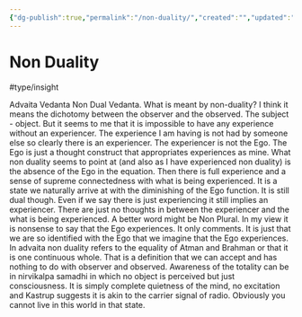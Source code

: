 ```yaml
---
{"dg-publish":true,"permalink":"/non-duality/","created":"","updated":""}
---
```


<!-- Google tag (gtag.js) --> <script async src="https://www.googletagmanager.com/gtag/js?id=G-VTS8P5L3R1"></script> <script> window.dataLayer = window.dataLayer || []; function gtag(){dataLayer.push(arguments);} gtag('js', new Date()); gtag('config', 'G-VTS8P5L3R1'); </script>

# Non Duality

#type/insight 

Advaita Vedanta Non Dual Vedanta. What is meant by non-duality? I think it means the dichotomy between the observer and the observed. The subject - object. But it seems to me that it is impossible to have any experience without an experiencer. The experience I am having is not had by someone else  so clearly there is an experiencer. The experiencer is not the Ego. The Ego is just a thought construct that appropriates experiences as mine. 
What non duality seems to point at (and also as I have experienced non duality) is the absence of the Ego in the equation. Then there is full experience and a sense of supreme connectedness with what is being experienced. It is a state we naturally arrive at with the diminishing of the Ego function. It is still dual though. Even if we say there is just experiencing it still implies an experiencer. There are just no thoughts in between the experiencer and the what is being experienced. A better word might be Non Plural. In my view it is nonsense to say that the Ego experiences. It only comments. It is just that we are so identified with the Ego that we imagine that the Ego experiences.
In advaita non duality refers to the equality of Atman and Brahman or that it is one continuous whole. That is a definition that we can accept and has nothing to do with observer and observed. Awareness of the totality can be in nirvikalpa samadhi in which no object is perceived but just consciousness. It is simply complete quietness of the mind, no excitation and Kastrup suggests it is akin to the carrier signal of radio. Obviously you cannot live in this world in that state.
